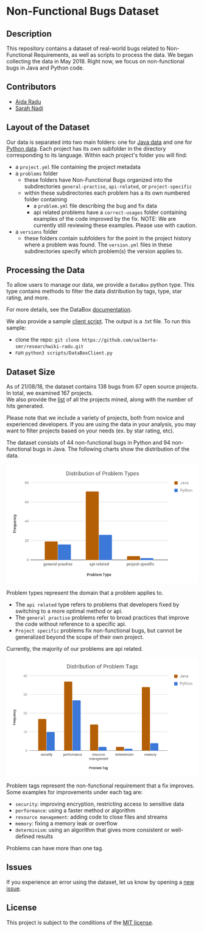 
# Non-Functional Bugs Dataset

## Description
This repository contains a dataset of real-world bugs related to Non-Functional Requirements, as well as scripts to process the data. We began collecting the data in May 2018. Right now, we focus on non-functional bugs in Java and Python code.

## Contributors
- [Aida Radu](https://github.com/aradu12)
- [Sarah Nadi](http://sarahnadi.org/)

## Layout of the Dataset 

Our data is separated into two main folders: one for [Java data](/java-data) and one for [Python data](py-data).
Each project has its own subfolder in the directory corresponding to its language. Within each project's folder you will find:

- a `project.yml` file containing the project metadata
- a `problems` folder 
    - these folders have Non-Functional Bugs organized into the subdirectories `general-practise`, `api-related`, or `project-specific`
    - within these subdirectories each problem has a its own numbered folder containing
        - a `problem.yml` file describing the bug and fix data
        - api related problems have a `correct-usages` folder containing examples of the code improved by the fix. NOTE: We are currently still reviewing these examples. Please use with caution.
- a `versions` folder
    - these folders contain subfolders for the point in the project history where a problem was found. The `version.yml` files in these subdirectories specify which problem(s) the version applies to.


## Processing the Data

To allow users to manage our data, we provide a `DataBox` python type. This type contains methods to filter the data distribution
by tags, type, star rating, and more. 

For more details, see the DataBox [documentation](/docs/DataBoxDocs.md).

We also provide a sample [client script](/scripts/DataBoxClient.py). The output is a .txt file. To run this sample:

- clone the repo: `git clone https://github.com/ualberta-smr/researchwiki-radu.git`
- run `python3 scripts/DataBoxClient.py`
         
## Dataset Size

As of 21/08/18, the dataset contains 138 bugs from 67 open source projects. In total, we examined 167 projects.  
We also provide the [list](/ReposMined.yml) of all the projects mined, along with the number of hits generated. 

Please note that we include a variety of projects, both from novice and experienced developers. If you are using the data in your analysis, you may want to filter projects based on your needs (ex. by star rating, etc).

The dataset consists of 44 non-functional bugs in Python and 94 non-functional bugs in Java. The following charts show the distribution of the data.

![type graph](/docs/Distribution%20of%20Problem%20Types.png "Frequency for Each Problem Type")

Problem types represent the domain that a problem applies to. 
* The `api related` type refers to problems that developers fixed by switching to a more optimal method or api. 
* The `general practise` problems refer to broad practices that improve the code without reference to a specific api.
* `Project specific` problems fix non-functional bugs, but cannot be generalized beyond the scope of their own project.    

Currently, the majority of our problems are api related.

![tag graph](/docs/Distribution%20of%20Problem%20Tags.png "Frequency for Each Problem Tag")

Problem tags represent the non-functional requirement that a fix improves. Some examples for improvements under each tag are:
* `security`: improving encryption, restricting access to sensitive data
* `performance`: using a faster method or algorithm
* `resource management`: adding code to close files and streams
* `memory`: fixing a memory leak or overflow
* `determinism`: using an algorithm that gives more consistent or well-defined results

Problems can have more than one tag.


## Issues
If you experience an error using the dataset, let us know by opening a [new issue](https://github.com/ualberta-smr/researchwiki-radu/issues/new).

## License

This project is subject to the conditions of the [MIT license](/LICENSE.md).


